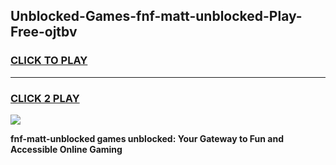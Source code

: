 
## Unblocked-Games-fnf-matt-unblocked-Play-Free-ojtbv
<h3>
<a href="https://premium76.site?title=fnf-matt-unblocked&ref=23A">CLICK TO PLAY</a></h3>
<hr>

<h3>
<a href="https://premium76.site?title=fnf-matt-unblocked&ref=23A">CLICK 2 PLAY</a>
  
</h3>

<a href="https://premium76.site?title=fnf-matt-unblocked&ref=23A"><img src="https://clearcache.store/games.png"></a>


**fnf-matt-unblocked games unblocked: Your Gateway to Fun and Accessible Online Gaming**
